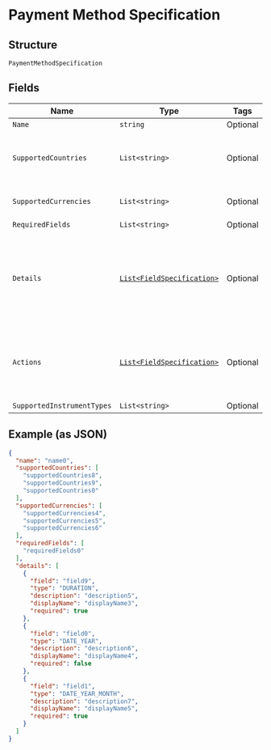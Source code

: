
# Payment Method Specification

## Structure

`PaymentMethodSpecification`

## Fields

| Name | Type | Tags | Description |
|  --- | --- | --- | --- |
| `Name` | `string` | Optional | - |
| `SupportedCountries` | `List<string>` | Optional | ISO 3166-1 alpha-2 or alpha-3 country code. |
| `SupportedCurrencies` | `List<string>` | Optional | ISO 4217 currency code. |
| `RequiredFields` | `List<string>` | Optional | - |
| `Details` | [`List<FieldSpecification>`](../../doc/models/field-specification.md) | Optional | Describes payment method specific details, accepted in the payment request. |
| `Actions` | [`List<FieldSpecification>`](../../doc/models/field-specification.md) | Optional | Describes action fields returned in the payment response. |
| `SupportedInstrumentTypes` | `List<string>` | Optional | - |

## Example (as JSON)

```json
{
  "name": "name0",
  "supportedCountries": [
    "supportedCountries8",
    "supportedCountries9",
    "supportedCountries0"
  ],
  "supportedCurrencies": [
    "supportedCurrencies4",
    "supportedCurrencies5",
    "supportedCurrencies6"
  ],
  "requiredFields": [
    "requiredFields0"
  ],
  "details": [
    {
      "field": "field9",
      "type": "DURATION",
      "description": "description5",
      "displayName": "displayName3",
      "required": true
    },
    {
      "field": "field0",
      "type": "DATE_YEAR",
      "description": "description6",
      "displayName": "displayName4",
      "required": false
    },
    {
      "field": "field1",
      "type": "DATE_YEAR_MONTH",
      "description": "description7",
      "displayName": "displayName5",
      "required": true
    }
  ]
}
```

